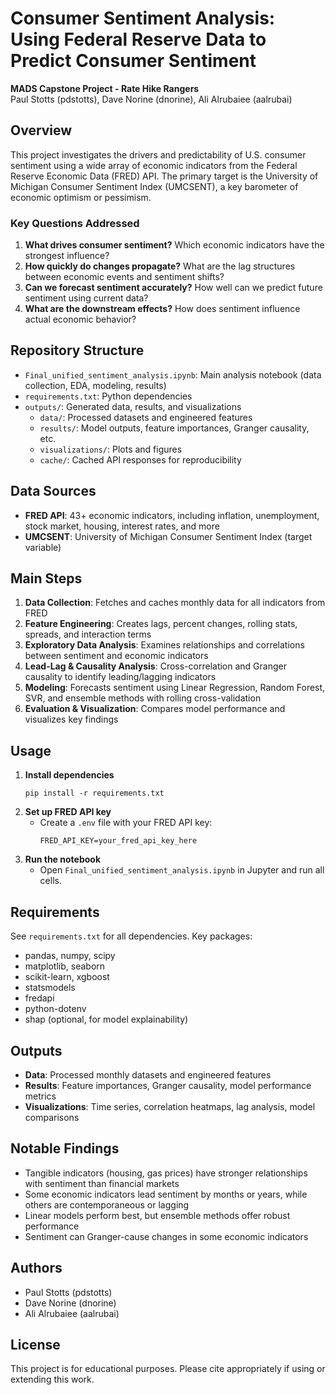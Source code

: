 # Consumer Sentiment Analysis: Using Federal Reserve Data to Predict Consumer Sentiment

**MADS Capstone Project - Rate Hike Rangers**  
Paul Stotts (pdstotts), Dave Norine (dnorine), Ali Alrubaiee (aalrubai)

## Overview
This project investigates the drivers and predictability of U.S. consumer sentiment using a wide array of economic indicators from the Federal Reserve Economic Data (FRED) API. The primary target is the University of Michigan Consumer Sentiment Index (UMCSENT), a key barometer of economic optimism or pessimism.

### Key Questions Addressed
1. **What drives consumer sentiment?** Which economic indicators have the strongest influence?
2. **How quickly do changes propagate?** What are the lag structures between economic events and sentiment shifts?
3. **Can we forecast sentiment accurately?** How well can we predict future sentiment using current data?
4. **What are the downstream effects?** How does sentiment influence actual economic behavior?

## Repository Structure
- `Final_unified_sentiment_analysis.ipynb`: Main analysis notebook (data collection, EDA, modeling, results)
- `requirements.txt`: Python dependencies
- `outputs/`: Generated data, results, and visualizations
    - `data/`: Processed datasets and engineered features
    - `results/`: Model outputs, feature importances, Granger causality, etc.
    - `visualizations/`: Plots and figures
    - `cache/`: Cached API responses for reproducibility

## Data Sources
- **FRED API**: 43+ economic indicators, including inflation, unemployment, stock market, housing, interest rates, and more
- **UMCSENT**: University of Michigan Consumer Sentiment Index (target variable)

## Main Steps
1. **Data Collection**: Fetches and caches monthly data for all indicators from FRED
2. **Feature Engineering**: Creates lags, percent changes, rolling stats, spreads, and interaction terms
3. **Exploratory Data Analysis**: Examines relationships and correlations between sentiment and economic indicators
4. **Lead-Lag & Causality Analysis**: Cross-correlation and Granger causality to identify leading/lagging indicators
5. **Modeling**: Forecasts sentiment using Linear Regression, Random Forest, SVR, and ensemble methods with rolling cross-validation
6. **Evaluation & Visualization**: Compares model performance and visualizes key findings

## Usage
1. **Install dependencies**
   ```
   pip install -r requirements.txt
   ```
2. **Set up FRED API key**
   - Create a `.env` file with your FRED API key:
     ```
     FRED_API_KEY=your_fred_api_key_here
     ```
3. **Run the notebook**
   - Open `Final_unified_sentiment_analysis.ipynb` in Jupyter and run all cells.

## Requirements
See `requirements.txt` for all dependencies. Key packages:
- pandas, numpy, scipy
- matplotlib, seaborn
- scikit-learn, xgboost
- statsmodels
- fredapi
- python-dotenv
- shap (optional, for model explainability)

## Outputs
- **Data**: Processed monthly datasets and engineered features
- **Results**: Feature importances, Granger causality, model performance metrics
- **Visualizations**: Time series, correlation heatmaps, lag analysis, model comparisons

## Notable Findings
- Tangible indicators (housing, gas prices) have stronger relationships with sentiment than financial markets
- Some economic indicators lead sentiment by months or years, while others are contemporaneous or lagging
- Linear models perform best, but ensemble methods offer robust performance
- Sentiment can Granger-cause changes in some economic indicators

## Authors
- Paul Stotts (pdstotts)
- Dave Norine (dnorine)
- Ali Alrubaiee (aalrubai)

## License
This project is for educational purposes. Please cite appropriately if using or extending this work.
